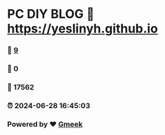 # PC DIY BLOG :link: https://yeslinyh.github.io 
### :page_facing_up: [9](https://yeslinyh.github.io/tag.html) 
### :speech_balloon: 0 
### :hibiscus: 17562 
### :alarm_clock: 2024-06-28 16:45:03 
### Powered by :heart: [Gmeek](https://github.com/Meekdai/Gmeek)
